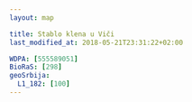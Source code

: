 ```yaml
---
layout: map

title: Stablo klena u Viči
last_modified_at: 2018-05-21T23:31:22+02:00

WDPA: [555589051]
BioRaS: [298]
geoSrbija:
  L1_182: [100]
---
```

